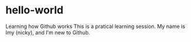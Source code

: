 # hello-world
Learning how Github works
This is a pratical learning session. My name is Imy (nicky), and I'm new to Github. 
